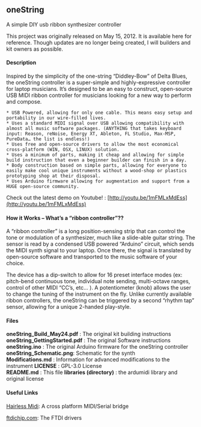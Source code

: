 ## oneString

A simple DIY usb ribbon synthesizer controller

This project was originally released on May 15, 2012. It is available here for reference. Though updates are no longer being created, I will builders and kit owners as possible.

#### Description
Inspired by the simplicity of the one-string “Diddley-Bow” of Delta Blues, the oneString controller is a super-simple and highly-expressive controller for laptop musicians. It’s designed to be an easy to construct, open-source USB MIDI ribbon controller for musicians looking for a new way to perform and compose.

    * USB Powered, allowing for only one cable. This means easy setup and portability in our wire-filled lives.
    * Uses a standard MIDI signal over USB allowing compatibility with almost all music software packages. (ANYTHING that takes keyboard input: Reason, reNoise, Energy XT, Ableton, FL Studio, Max-MSP, PureData… the list is endless!)
    * Uses free and open-source drivers to allow the most economical cross-platform (WIN, OSX, LINUX) solution.
    * Uses a minimum of parts, making it cheap and allowing for simple build instruction that even a beginner builder can finish in a day.
    * Body construction based on simple parts, allowing for everyone to easily make cool unique instruments without a wood-shop or plastics prototyping shop at their disposal.
    * Uses Arduino firmware allowing for augmentation and support from a HUGE open-source community.

Check out the latest demo on Youtube! : [http://youtu.be/1mFMLxMdEss](http://youtu.be/1mFMLxMdEss)

#### How it Works – What’s a “ribbon controller”??

A “ribbon controller” is a long position-sensing strip that can control the tone or modulation of a synthesizer, much like a slide-able guitar string. The sensor is read by a condensed USB powered “Arduino” circuit, which sends the MIDI synth signal to your laptop. Once there, the signal is translated by open-source software and transported to the music software of your choice.

The device has a dip-switch to allow for 16 preset interface modes (ex: pitch-bend continuous tone, individual note sending, multi-octave ranges, control of other MIDI “CC’s, etc… ). A potentiometer (knob) allows the user to change the tuning of the instrument on the fly. Unlike currently available ribbon controllers, the oneString can be triggered by a second “rhythm tap” sensor, allowing for a unique 2-handed play-style.


#### Files

**oneString_Build_May24.pdf** : The original kit building instructions  
**oneString_GettingStarted.pdf** : The original Software instructions  
**oneString.ino** : The original Arduino firmware for the oneString controller  
**oneString_Schematic.png**: Schematic for the synth  
**Modifications.md** : Information for advanced modifications to the instrument
**LICENSE** : GPL-3.0 License  
**README.md** : This file
**libraries (directory)** : the ardumidi library and original license

#### Useful Links
[Hairless Midi](https://github.com/projectgus/hairless-midiserial): A cross platform MIDI/Serial bridge

[ftdichip.com](https://www.ftdichip.com/Drivers/VCP.htm): The FTDI drivers
